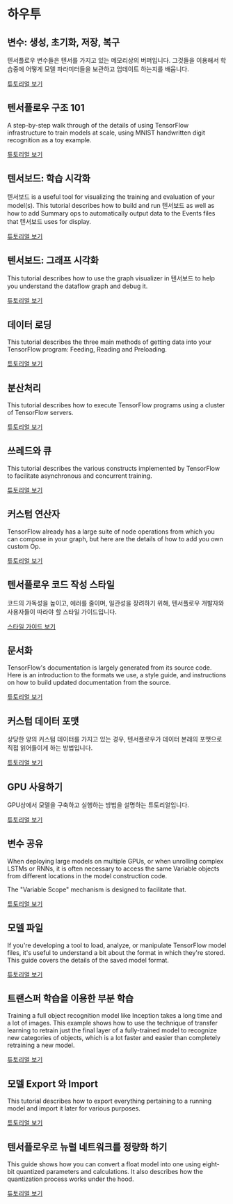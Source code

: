 # 하우투


## 변수: 생성, 초기화, 저장, 복구

텐서플로우 변수들은 텐서를 가지고 있는 메모리상의 버퍼입니다. 그것들을 이용해서 학습중에 어떻게 모델 파라미터들을 보관하고 업데이트 하는지를 배웁니다.

[튜토리얼 보기](variables/index.md)


## 텐서플로우 구조 101

A step-by-step walk through of the details of using TensorFlow infrastructure
to train models at scale, using MNIST handwritten digit recognition as a toy
example.

[튜토리얼 보기](../tutorials/mnist/tf/index.md)


## 텐서보드: 학습 시각화

텐서보드 is a useful tool for visualizing the training and evaluation of
your model(s).  This tutorial describes how to build and run 텐서보드 as well
as how to add Summary ops to automatically output data to the Events files that
텐서보드 uses for display.

[튜토리얼 보기](summaries_and_tensorboard/index.md)


## 텐서보드: 그래프 시각화

This tutorial describes how to use the graph visualizer in 텐서보드 to help
you understand the dataflow graph and debug it.

[튜토리얼 보기](graph_viz/index.md)


## 데이터 로딩

This tutorial describes the three main methods of getting data into your
TensorFlow program: Feeding, Reading and Preloading.

[튜토리얼 보기](reading_data/index.md)

## 분산처리

This tutorial describes how to execute TensorFlow programs using a cluster of
TensorFlow servers.

[튜토리얼 보기](distributed/index.md)


## 쓰레드와 큐

This tutorial describes the various constructs implemented by TensorFlow
to facilitate asynchronous and concurrent training.

[튜토리얼 보기](threading_and_queues/index.md)


## 커스텀 연산자

TensorFlow already has a large suite of node operations from which you can
compose in your graph, but here are the details of how to add you own custom Op.

[튜토리얼 보기](adding_an_op/index.md)


## 텐서플로우 코드 작성 스타일

코드의 가독성을 높이고, 에러를 줄이며, 일관성을 장려하기 위해, 텐서플로우 개발자와 사용자들이 따라야 할 스타일 가이드입니다.

[스타일 가이드 보기](style_guide.md)


## 문서화

TensorFlow's documentation is largely generated from its source code. Here is an
introduction to the formats we use, a style guide, and instructions on how to
build updated documentation from the source.

[튜토리얼 보기](documentation/index.md)


## 커스텀 데이터 포맷

상당한 양의 커스텀 데이터를 가지고 있는 경우, 텐서플로우가 데이터 본래의 포맷으로 직접 읽어들이게 하는 방법입니다.

[튜토리얼 보기](new_data_formats/index.md)


## GPU 사용하기

GPU상에서 모델을 구축하고 실행하는 방법을 설명하는 튜토리얼입니다.

[튜토리얼 보기](using_gpu/index.md)


## 변수 공유

When deploying large models on multiple GPUs, or when unrolling complex LSTMs
or RNNs, it is often necessary to access the same Variable objects from
different locations in the model construction code.

The "Variable Scope" mechanism is designed to facilitate that.

[튜토리얼 보기](variable_scope/index.md)

## 모델 파일

If you're developing a tool to load, analyze, or manipulate TensorFlow model
files, it's useful to understand a bit about the format in which they're stored.
This guide covers the details of the saved model format.

[튜토리얼 보기](../how_tos/tool_developers/index.md)

## 트랜스퍼 학습을 이용한 부분 학습

Training a full object recognition model like Inception takes a long time and a
lot of images. This example shows how to use the technique of transfer learning
to retrain just the final layer of a fully-trained model to recognize new
categories of objects, which is a lot faster and easier than completely
retraining a new model.

[튜토리얼 보기](../how_tos/image_retraining/index.md)

## 모델 Export 와 Import

This tutorial describes how to export everything pertaining to a running
model and import it later for various purposes.

[튜토리얼 보기](../how_tos/meta_graph/index.md)

## 텐서플로우로 뉴럴 네트워크를 정량화 하기

This guide shows how you can convert a float model into one using eight-bit
quantized parameters and calculations. It also describes how the quantization
process works under the hood.

[튜토리얼 보기](../how_tos/quantization/index.md)
